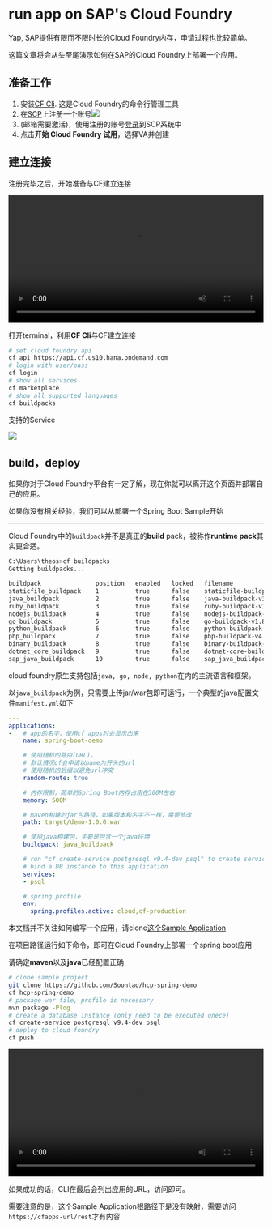 # run app on SAP's Cloud Foundry

Yap, SAP提供有限而不限时长的Cloud Foundry内存，申请过程也比较简单。

这篇文章将会从头至尾演示如何在SAP的Cloud Foundry上部署一个应用。

## 准备工作

1. 安装[CF Cli](https://github.com/cloudfoundry/cli/releases). 这是Cloud Foundry的命令行管理工具
1. 在[SCP](https://cloudplatform.sap.com/capabilities/runtimes-containers/cloud-foundry.html)上注册一个账号![](./attachments/1.png)
1. (邮箱需要激活)，使用注册的账号[登录](https://account.hanatrial.ondemand.com/#/home/welcome)到SCP系统中
1. 点击**开始 Cloud Foundry 试用**，选择VA并创建

## 建立连接

注册完毕之后，开始准备与CF建立连接

<video controls width="100%" src="https://res.cloudinary.com/digf90pwi/video/upload/v1504531682/2017-09-04_21-24-12_pfw7cg.mp4"> </video>

打开terminal，利用**CF Cli**与CF建立连接

```bash
# set cloud foundry api
cf api https://api.cf.us10.hana.ondemand.com
# login with user/pass
cf login
# show all services
cf marketplace
# show all supported languages
cf buildpacks
```

支持的Service

![](https://res.cloudinary.com/digf90pwi/image/upload/v1504531995/cmd_2017-09-04_21-28-23_zgucfu.png)

## build，deploy

如果你对于Cloud Foundry平台有一定了解，现在你就可以离开这个页面并部署自己的应用。

如果你没有相关经验，我们可以从部署一个Spring Boot Sample开始

---

Cloud Foundry中的`buildpack`并不是真正的**build** pack，被称作**runtime pack**其实更合适。

```bash
C:\Users\theos>cf buildpacks
Getting buildpacks...

buildpack               position   enabled   locked   filename
staticfile_buildpack    1          true      false    staticfile-buildpack-v1.4.12.zip
java_buildpack          2          true      false    java-buildpack-v3.19.zip
ruby_buildpack          3          true      false    ruby-buildpack-v1.6.46.zip
nodejs_buildpack        4          true      false    nodejs-buildpack-v1.6.4.zip
go_buildpack            5          true      false    go-buildpack-v1.8.6.zip
python_buildpack        6          true      false    python-buildpack-v1.5.22.zip
php_buildpack           7          true      false    php-buildpack-v4.3.39.zip
binary_buildpack        8          true      false    binary-buildpack-v1.0.14.zip
dotnet_core_buildpack   9          true      false    dotnet-core-buildpack-v1.0.23.zip
sap_java_buildpack      10         true      false    sap_java_buildpack-v1.6.10.zip
```

cloud foundry原生支持包括`java, go, node, python`在内的主流语言和框架。

以`java_buildpack`为例，只需要上传jar/war包即可运行，一个典型的java配置文件`manifest.yml`如下

```yml
---
applications:
-   # app的名字，使用cf apps时会显示出来
    name: spring-boot-demo

    # 使用随机的路由(URL)。
    # 默认情况cf会申请以name为开头的url
    # 使用随机的后缀以避免url冲突
    random-route: true

    # 内存限制，简单的Spring Boot内存占用在300M左右
    memory: 500M

    # maven构建的jar包路径，如果版本和名字不一样，需要修改
    path: target/demo-1.0.0.war

    # 使用java构建包，主要是包含一个java环境
    buildpack: java_buildpack

    # run "cf create-service postgresql v9.4-dev psql" to create service instance before first push
    # bind a DB instance to this application
    services:
    - psql

    # spring profile
    env:
      spring.profiles.active: cloud,cf-production
```

本文档并不关注如何编写一个应用，请clone[这个Sample Application](https://github.com/Soontao/hcp-spring-demo)

在项目路径运行如下命令，即可在Cloud Foundry上部署一个spring boot应用

请确定**maven**以及**java**已经配置正确

```bash
# clone sample project
git clone https://github.com/Soontao/hcp-spring-demo
cf hcp-spring-demo
# package war file, profile is necessary
mvn package -Plog
# create a database instance (only need to be executed onece)
cf create-service postgresql v9.4-dev psql
# deploy to cloud foundry
cf push
```

<video width="100%" controls src="https://res.cloudinary.com/digf90pwi/video/upload/v1504535928/2017-09-04_22-34-05_suuwu2.mp4"> </video>

如果成功的话，CLI在最后会列出应用的URL，访问即可。

需要注意的是，这个Sample Application根路径下是没有映射，需要访问`https://cfapps-url/rest`才有内容